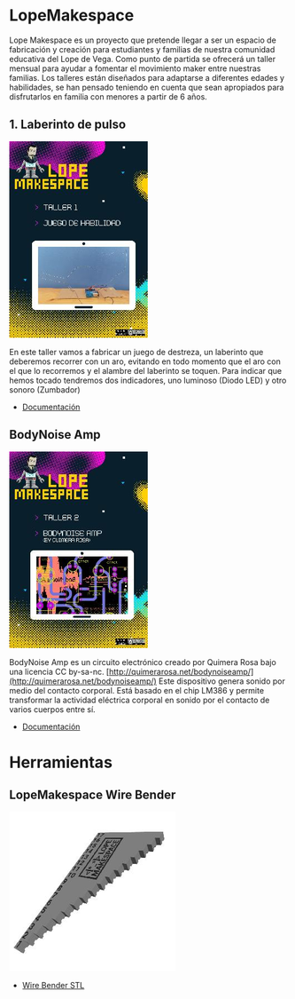 # LopeMakespace

Lope Makespace es un proyecto que pretende llegar a ser un espacio de fabricación y creación para estudiantes y familias de nuestra comunidad educativa del Lope de Vega. Como punto de partida se ofrecerá un taller mensual para ayudar a fomentar el movimiento maker entre nuestras familias. Los talleres están diseñados para adaptarse a diferentes edades y habilidades, se han pensado teniendo en cuenta que sean apropiados para disfrutarlos en familia con menores a partir de 6 años.

## 1. Laberinto de pulso
![LopeMakespace01](https://github.com/lobotic/LopeMakespace/blob/main/lopemakespace01.jpg)

En este taller vamos a fabricar un juego de destreza, un laberinto que deberemos recorrer con un aro, evitando en todo momento que el aro con el que lo recorremos y el alambre del laberinto se toquen.
Para indicar que hemos tocado tendremos dos indicadores, uno luminoso (Diodo LED) y otro sonoro (Zumbador)

- [Documentación](https://github.com/lobotic/LopeMakespace/blob/main/lopemakespace01.pdf)

## BodyNoise Amp
![LopeMakespace01](https://github.com/lobotic/LopeMakespace/blob/main/lopemakespace02.jpg)

BodyNoise Amp es un circuito electrónico creado por Quimera Rosa bajo una licencia CC by-sa-nc. [http://quimerarosa.net/bodynoiseamp/](http://quimerarosa.net/bodynoiseamp/)
Este dispositivo genera sonido por medio del contacto corporal. Está basado en el chip LM386 y permite transformar la actividad eléctrica corporal en sonido por el contacto de varios cuerpos entre sí.

- [Documentación](https://github.com/lobotic/LopeMakespace/blob/main/lopemakespace02.pdf)

# Herramientas
## LopeMakespace Wire Bender
![Wire Bender image](https://github.com/lobotic/LopeMakespace/blob/main/wire_bender/WIRE%20BENDER.jpg)

- [Wire Bender STL](https://github.com/lobotic/LopeMakespace/blob/main/wire_bender/)
